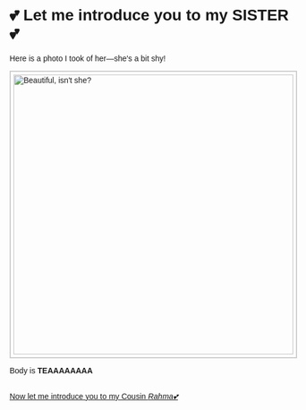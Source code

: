 <!DOCTYPE html>
<html lang="en">
<head>
    <title>My First Web Page</title>
    <style>
      body {
          font-family: Arial, sans-serif;
          margin: 20px;
      }
      img {
          width: 500px;
          height: auto;
          border: 2px solid #ccc;
          padding: 5px;
      }
    </style>
</head>
<body>
    <h1>💕 Let me introduce you to my SISTER 💕</h1>
    <p>Here is a photo I took of her—she's a bit shy!</p>
    <img src="https://www.zbrushcentral.com/uploads/default/original/4X/7/4/4/744229a7a891857d8c3b45d5fdd27317fadad616.jpeg" alt="Beautiful, isn't she?" />
    <p>Body is <strong>TEAAAAAAAA</strong></p>
    <br>
    <a href="https://imgcdn.stablediffusionweb.com/2024/5/25/409568bf-00b4-4a56-86e1-134e2e7788f0.jpg">
        Now let me introduce you to my Cousin <em>Rahma💕</em>
    </a>
</body>
</html>
